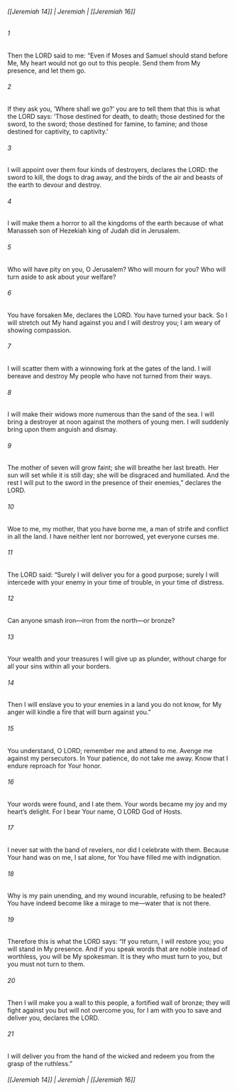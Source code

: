 ###### [[Jeremiah 14]] | Jeremiah | [[Jeremiah 16]]

###### 1
Then the LORD said to me: “Even if Moses and Samuel should stand before Me, My heart would not go out to this people. Send them from My presence, and let them go.
###### 2
If they ask you, ‘Where shall we go?’ you are to tell them that this is what the LORD says: ‘Those destined for death, to death; those destined for the sword, to the sword; those destined for famine, to famine; and those destined for captivity, to captivity.’
###### 3
I will appoint over them four kinds of destroyers, declares the LORD: the sword to kill, the dogs to drag away, and the birds of the air and beasts of the earth to devour and destroy.
###### 4
I will make them a horror to all the kingdoms of the earth because of what Manasseh son of Hezekiah king of Judah did in Jerusalem.
###### 5
Who will have pity on you, O Jerusalem? Who will mourn for you? Who will turn aside to ask about your welfare?
###### 6
You have forsaken Me, declares the LORD. You have turned your back. So I will stretch out My hand against you and I will destroy you; I am weary of showing compassion.
###### 7
I will scatter them with a winnowing fork at the gates of the land. I will bereave and destroy My people who have not turned from their ways.
###### 8
I will make their widows more numerous than the sand of the sea. I will bring a destroyer at noon against the mothers of young men. I will suddenly bring upon them anguish and dismay.
###### 9
The mother of seven will grow faint; she will breathe her last breath. Her sun will set while it is still day; she will be disgraced and humiliated. And the rest I will put to the sword in the presence of their enemies,” declares the LORD.
###### 10
Woe to me, my mother, that you have borne me, a man of strife and conflict in all the land. I have neither lent nor borrowed, yet everyone curses me.
###### 11
The LORD said: “Surely I will deliver you for a good purpose; surely I will intercede with your enemy in your time of trouble, in your time of distress.
###### 12
Can anyone smash iron—iron from the north—or bronze?
###### 13
Your wealth and your treasures I will give up as plunder, without charge for all your sins within all your borders.
###### 14
Then I will enslave you to your enemies in a land you do not know, for My anger will kindle a fire that will burn against you.”
###### 15
You understand, O LORD; remember me and attend to me. Avenge me against my persecutors. In Your patience, do not take me away. Know that I endure reproach for Your honor.
###### 16
Your words were found, and I ate them. Your words became my joy and my heart’s delight. For I bear Your name, O LORD God of Hosts.
###### 17
I never sat with the band of revelers, nor did I celebrate with them. Because Your hand was on me, I sat alone, for You have filled me with indignation.
###### 18
Why is my pain unending, and my wound incurable, refusing to be healed? You have indeed become like a mirage to me—water that is not there.
###### 19
Therefore this is what the LORD says: “If you return, I will restore you; you will stand in My presence. And if you speak words that are noble instead of worthless, you will be My spokesman. It is they who must turn to you, but you must not turn to them.
###### 20
Then I will make you a wall to this people, a fortified wall of bronze; they will fight against you but will not overcome you, for I am with you to save and deliver you, declares the LORD.
###### 21
I will deliver you from the hand of the wicked and redeem you from the grasp of the ruthless.”

###### [[Jeremiah 14]] | Jeremiah | [[Jeremiah 16]]
